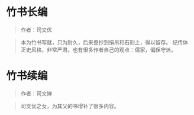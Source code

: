 # 竹书长编

> 作者：司文优

> 本为竹书写就，只为耐久，后来誊抄到绢帛和石刻上，得以留存。
> 纪传体正史风格，非常严肃。也有很多作者自己的观点：儒家，偏保守派。



# 竹书续编

> 作者：司文婵

> 司文优之女，为其父的书增补了很多内容。